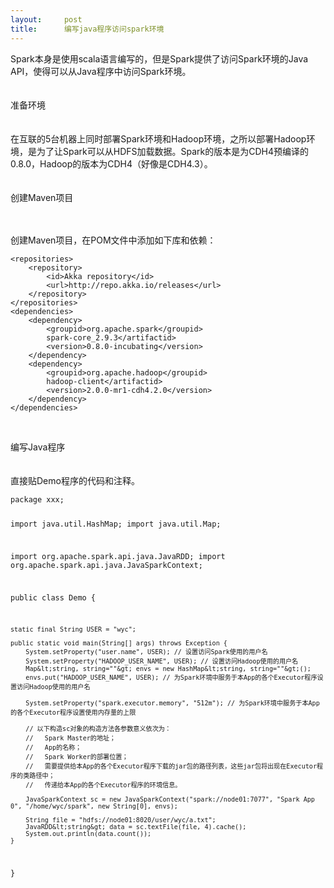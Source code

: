 ```yaml
---
layout:     post
title:      编写java程序访问spark环境
---
```

<div id="article_content" class="article_content clearfix csdn-tracking-statistics" data-pid="blog" data-mod="popu_307" data-dsm="post">
								            <link rel="stylesheet" href="https://csdnimg.cn/release/phoenix/template/css/ck_htmledit_views-f76675cdea.css">
						<div class="htmledit_views" id="content_views">
                
Spark本身是使用scala语言编写的，但是Spark提供了访问Spark环境的Java API，使得可以从Java程序中访问Spark环境。<br><br><br>
准备环境<br><br><br>
在互联的5台机器上同时部署Spark环境和Hadoop环境，之所以部署Hadoop环境，是为了让Spark可以从HDFS加载数据。Spark的版本是为CDH4预编译的0.8.0，Hadoop的版本为CDH4（好像是CDH4.3）。<br><br><br>
创建Maven项目<br><br><br><p>创建Maven项目，在POM文件中添加如下库和依赖：</p>
<p></p><pre><code class="language-html">&lt;repositories&gt;
    &lt;repository&gt;
        &lt;id&gt;Akka repository&lt;/id&gt;
        &lt;url&gt;http://repo.akka.io/releases&lt;/url&gt;
    &lt;/repository&gt;
&lt;/repositories&gt;
&lt;dependencies&gt;
    &lt;dependency&gt;
        &lt;groupid&gt;org.apache.spark&lt;/groupid&gt;
        spark-core_2.9.3&lt;/artifactid&gt;
        &lt;version&gt;0.8.0-incubating&lt;/version&gt;
    &lt;/dependency&gt;
    &lt;dependency&gt;
        &lt;groupid&gt;org.apache.hadoop&lt;/groupid&gt;
        hadoop-client&lt;/artifactid&gt;
        &lt;version&gt;2.0.0-mr1-cdh4.2.0&lt;/version&gt;
    &lt;/dependency&gt;
&lt;/dependencies&gt;</code></pre>
<p><br></p>
编写Java程序<br><br><br>
直接贴Demo程序的代码和注释。
<p></p><pre><code class="language-html">package xxx;
 
import java.util.HashMap;
import java.util.Map;
 
import org.apache.spark.api.java.JavaRDD;
import org.apache.spark.api.java.JavaSparkContext;
 
public class Demo {
 
    static final String USER = "wyc";
 
    public static void main(String[] args) throws Exception {
        System.setProperty("user.name", USER); // 设置访问Spark使用的用户名
        System.setProperty("HADOOP_USER_NAME", USER); // 设置访问Hadoop使用的用户名
        Map&lt;string, string=""&gt; envs = new HashMap&lt;string, string=""&gt;();
        envs.put("HADOOP_USER_NAME", USER); // 为Spark环境中服务于本App的各个Executor程序设置访问Hadoop使用的用户名
 
        System.setProperty("spark.executor.memory", "512m"); // 为Spark环境中服务于本App的各个Executor程序设置使用内存量的上限
 
        // 以下构造sc对象的构造方法各参数意义依次为：
        //   Spark Master的地址；
        //   App的名称；
        //   Spark Worker的部署位置；
        //   需要提供给本App的各个Executor程序下载的jar包的路径列表，这些jar包将出现在Executor程序的类路径中；
        //   传递给本App的各个Executor程序的环境信息。
 
        JavaSparkContext sc = new JavaSparkContext("spark://node01:7077", "Spark App 0", "/home/wyc/spark", new String[0], envs);
 
        String file = "hdfs://node01:8020/user/wyc/a.txt";
        JavaRDD&lt;string&gt; data = sc.textFile(file, 4).cache();
        System.out.println(data.count());
    }
 
}</code></pre><br><br><br>            </div>
                </div>